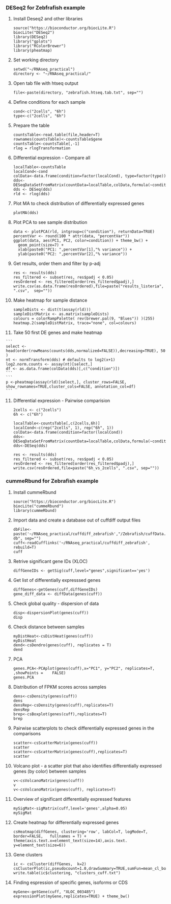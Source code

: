 ### DESeq2 for Zebfrafish example 

1. Install Deseq2 and other libraries 

	```
	source("https://bioconductor.org/biocLite.R")
	biocLite("DESeq2")
	library(DESeq2)
	library("gplots")
	library("RColorBrewer")
	library(pheatmap)
	```

1. Set working directory 
 
	```
	setwd("~/RNAseq_practical")
	directory <- "~/RNAseq_practical/"
	```
2. Open tab file with htseq output

	```
	file<-paste(directory, "zebrafish.htseq.tab.txt", sep="") 
	```
3. Define conditions for each sample

	```
	cond<-c("2cells", "6h")
	type<-c("2cells", "6h")
	```

4. Prepare the table

	```
	countsTable<-read.table(file,header=T)
	rownames(countsTable)<-countsTable$gene
	countsTable<-countsTable[,-1] 
	rlog = rlogTransformation
	```

5. Differential expression - Compare all 

	```
	localTable<-countsTable
	localCond<-cond
	colData<-data.frame(condition=factor(localCond), type=factor(type))
	dds<-DESeqDataSetFromMatrix(countData=localTable,colData,formula(~condition))
	dds <- DESeq(dds)
	rld <- rlog(dds)
	
	```
6. Plot MA to check distribution of differentially expressed genes 
	
	```
	plotMA(dds)
	```
	
7. Plot PCA to see sample distribution 
	
	```
	data <- plotPCA(rld, intgroup=c("condition"), returnData=TRUE)
	percentVar <- round(100 * attr(data, "percentVar"))
	ggplot(data, aes(PC1, PC2, color=condition)) + theme_bw() +
	  geom_point(size=7) +
	  xlab(paste0("PC1: ",percentVar[1],"% variance")) +
	  ylab(paste0("PC2: ",percentVar[2],"% variance"))
	```
	
8. Get results, order them and filter by p-adj 
	
	```
	res <- results(dds)
	res_filtered <- subset(res, res$padj < 0.05)
	resOrdered <- res_filtered[order(res_filtered$padj),]
	write.csv(as.data.frame(resOrdered),file=paste("results_listeria", ".csv", 	sep=""))
	```
	
9. Make heatmap for sample distance
	
	```
	sampleDists <- dist(t(assay(rld)))  
	sampleDistMatrix <- as.matrix(sampleDists)
	colours = colorRampPalette( rev(brewer.pal(9, "Blues")) )(255)
	heatmap.2(sampleDistMatrix, trace="none", col=colours)
	```
	
10.  Take 50 first DE genes and make heatmap 
	
	```
	select <-head(order(rowMeans(counts(dds,normalized=FALSE)),decreasing=TRUE), 50	)
	nt <- normTransform(dds) # defaults to log2(x+1)
	log2.norm.counts <- assay(nt)[select,]
	df <- as.data.frame(colData(dds)[,c("condition")])
	```
	```
	p <-pheatmap(assay(rld)[select,], cluster_rows=FALSE, 	show_rownames=TRUE,cluster_cols=FALSE, annotation_col=df)
	```
	
11. Differential expression - Pairwise comparision 
	
	```
	2cells <- c("2cells")
	6h <- c("6h")
	```
	```
	localTable<-countsTable[,c(2cells,6h)]
	localCond<-c(rep("2cells", 1), rep("6h", 1))
	colData<-data.frame(condition=factor(localCond))
	dds<-DESeqDataSetFromMatrix(countData=localTable,colData,formula(~condition))
	dds<-DESeq(dds)
	```
	```
	res <- results(dds)
	res_filtered <- subset(res, res$padj < 0.05)
	resOrdered <- res_filtered[order(res_filtered$padj),]
	write.csv(resOrdered,file=paste("6h_vs_2cells", ".csv", sep=""))
	```


### cummeRbund for Zebrafish example
1. Install cummeRbund

	```
	source("https://bioconductor.org/biocLite.R")
	biocLite("cummeRbund")
	library(cummeRbund)
	```
2. Import data and create a database out of cuffdiff output files

	```
	dbFile<-paste('~/RNAseq_practical/cuffdiff_zebrafish',"/Zebrafish/cuffData.	db", sep="")
	cuff<-readCufflinks('~/RNAseq_practical/cuffdiff_zebrafish', rebuild=T) 
	cuff
	```
3. Retrive significant gene IDs (XLOC)

	```
	diffGeneIDs <- getSig(cuff,level="genes",significant=='yes')
	```
	
4. Get list of differentially expresssed genes 

	```
	diffGenes<-getGenes(cuff,diffGeneIDs)
	gene_diff_data <- diffData(genes(cuff))
	```

5. Check global quality - dispersion of data

	```
	disp<-dispersionPlot(genes(cuff))
	disp
	```
6. Check distance between samples 

	```
	myDistHeat<-csDistHeat(genes(cuff))
	myDistHeat
	dend<-csDendro(genes(cuff), replicates = T) 
	dend
	```

7. PCA

	```
	genes.PCA<-PCAplot(genes(cuff),x="PC1", y="PC2", replicates=T, ,showPoints = 	FALSE)
	genes.PCA 
	```
6. Distribution of FPKM scores across samples

	```
	dens<-csDensity(genes(cuff))
	dens
	densRep<-csDensity(genes(cuff),replicates=T)
	densRep
	brep<-csBoxplot(genes(cuff),replicates=T)
	brep
	```

7.  Pairwise scatterplots to check differentially expressed genes in the comparisons

	```
	scatter<-csScatterMatrix(genes(cuff))
	scatter
	scatter<-csScatterMatrix(genes(cuff),replicates=T)
	scatter
	```

8. Volcano plot - a scatter plot that also identifies differentially expressed genes (by color) between samples

	```
	v<-csVolcanoMatrix(genes(cuff))
	v
	v<-csVolcanoMatrix(genes(cuff), replicates=T)
	```

9. Overview of significant differentially expressed features 

	```
	mySigMat<-sigMatrix(cuff,level='genes',alpha=0.05) 
	mySigMat
	```


10. Create heatmap for differentially expressed genes 

	```
	csHeatmap(diffGenes, clustering='row', labCol=T, logMode=T, border=FALSE, 	fullnames = T) + theme(axis.text.x=element_text(size=14),axis.text.	y=element_text(size=6))
	```

11. Gene clusters 

	```
	ic <- csCluster(diffGenes,  k=2) 
	csClusterPlot(ic,pseudocount=1.0,drawSummary=TRUE,sumFun=mean_cl_boot)
	write.table(ic$clustering, "clusters_cuff.txt")
	```
	
12. Finding espression of specific genes, isoforms or CDS 


	```
	myGene<-getGene(cuff, "XLOC_003485")
	expressionPlot(myGene,replicates=TRUE) + theme_bw()
	```


